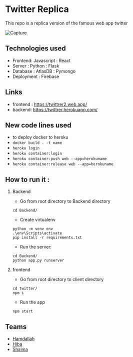 # Twitter Replica
 This repo is a replica version of the famous web app twitter

![Capture](https://user-images.githubusercontent.com/37650536/106132566-cab2a680-616c-11eb-9378-51719bed4725.PNG)

## Technologies used
- Frontend: Javascript : React 
- Server : Python : Flask
- Database : AtlasDB : Pymongo
- Deployment : Firebase

## Links ##
- frontend : https://twittrer2.web.app/
- backend: https://twittrer.herokuapp.com/

## New code lines used 
- to deploy docker to heroku
- ```docker build . -t name```
- ```heroku login```
- ```heroku container:login```
- ```heroku container:push web --app=herokuname```
- ```heroku container:release web --app=herokuname```

## How to run it :
1. Backend
   - Go from root directory to Backend directory
    ```
    cd Backend/
    ```
   - Create virtualenv
   ```
   python -m venv env
   .\env\Scripts\activate
   pip install -r requirements.txt
   ```
   - Run the server:
    ```
    cd Backend/
    python app.py runserver
    ```

2. frontend
   - Go from root directory to client directory
   ```
   cd twitter/
   npm i
   ```
   - Run the app
   ```
   npm start
   ```

## Teams
- [Hamdallah](https://github.com/Hamdalla2)
- [Hiba](https://github.com/hibtmimi)
- [Shaima](https://github.com/shaima96)
